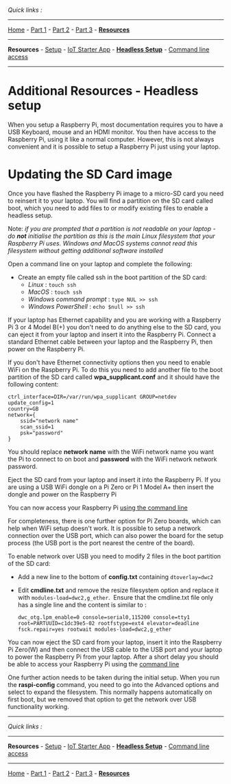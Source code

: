 *Quick links :*
***
[Home](/README.md) - [Part 1](/part1/README.md) - [Part 2](/part2/README.md) - [Part 3](/part3/README.md) - [**Resources**](/additionalResources/README.md)
***
**Resources** - [Setup](PREREQUISITES_AND_SETUP.md) - [IoT Starter App](IOT_STARTER_APP.md) - [**Headless Setup**](HEADLESS_SETUP.md) - [Command line access](COMMAND_LINE_ACCESS.md)
***

# Additional Resources - Headless setup

When you setup a Raspberry Pi, most documentation requires you to have a USB Keyboard, mouse and an HDMI monitor.  You then have access to the Raspberry Pi, using it like a normal computer.  However, this is not always convenient and it is possible to setup a Raspberry Pi just using your laptop.

# Updating the SD Card image

Once you have flashed the Raspberry Pi image to a micro-SD card you need to reinsert it to your laptop.  You will find a partition on the SD card called boot, which you need to add files to or modify existing files to enable a headless setup.

Note: *if you are prompted that a partition is not readable on your laptop - do **not** initialise the partition as this is the main Linux filesystem that your Raspberry Pi uses.  Windows and MacOS systems cannot read this filesystem without getting additional software installed*

Open a command line on your laptop and complete the following:

- Create an empty file called ssh in the boot partition of the SD card:
  - *Linux* : ```touch ssh```
  - *MacOS* : ```touch ssh```
  - *Windows command prompt* :  ```type NUL >> ssh```
  - *Windows PowerShell* : ```echo $null >> ssh```

If your laptop has Ethernet capability and you are working with a Raspberry Pi 3 or 4 Model B(+) you don't need to do anything else to the SD card, you can eject it from your laptop and insert it into the Raspberry Pi.  Connect a standard Ethernet cable between your laptop and the Raspberry Pi, then power on the Raspberry Pi.

If you don't have Ethernet connectivity options then you need to enable WiFi on the Raspberry Pi.  To do this you need to add another file to the boot partition of the SD card called **wpa_supplicant.conf** and it should have the following content:

```text
ctrl_interface=DIR=/var/run/wpa_supplicant GROUP=netdev
update_config=1
country=GB
network={
    ssid="network name"
    scan_ssid=1
    psk="password"
}
```

You should replace **network name** with the WiFi network name you want the Pi to connect to on boot and **password** with the WiFi network network password.

Eject the SD card from your laptop and insert it into the Raspberry Pi.  If you are using a USB WiFi dongle on a Pi Zero or Pi 1 Model A+ then insert the dongle and power on the Raspberry Pi

You can now access your Raspberry Pi [using the command line](COMMAND_LINE_ACCESS.md)

For completeness, there is one further option for Pi Zero boards, which can help when WiFi setup doesn't work.  It is possible to setup a network connection over the USB port, which can also power the board for the setup process (the USB port is the port nearest the centre of the board).

To enable network over USB you need to modify 2 files in the boot partition of the SD card:

- Add a new line to the bottom of **config.txt** containing ```dtoverlay=dwc2```
- Edit **cmdline.txt** and remove the resize filesystem option and replace it with ```modules-load=dwc2,g_ether```.  Ensure that the cmdline.txt file only has a single line and the content is similar to :

    ```
    dwc_otg.lpm_enable=0 console=serial0,115200 console=tty1 root=PARTUUID=c1dc39e5-02 rootfstype=ext4 elevator=deadline fsck.repair=yes rootwait modules-load=dwc2,g_ether
    ```

You can now eject the SD card from your laptop, insert it into the Raspberry Pi Zero(W) and then connect the USB cable to the USB port and your laptop to power the Raspberry Pi from your laptop. After a short delay you should be able to access your Raspberry Pi using the [command line](COMMAND_LINE_ACCESS.md)

One further action needs to be taken during the initial setup.  When you run the **raspi-config** command, you need to go into the Advanced options and select to expand the filesystem.  This normally happens automatically on first boot, but we removed that option to get the network over USB functionality working.

***
*Quick links :*
***
**Resources** - [Setup](PREREQUISITES_AND_SETUP.md) - [IoT Starter App](IOT_STARTER_APP.md) - [**Headless Setup**](HEADLESS_SETUP.md) - [Command line access](COMMAND_LINE_ACCESS.md)
***
[Home](/README.md) - [Part 1](/part1/README.md) - [Part 2](/part2/README.md) - [Part 3](/part3/README.md) - [**Resources**](/additionalResources/README.md)
